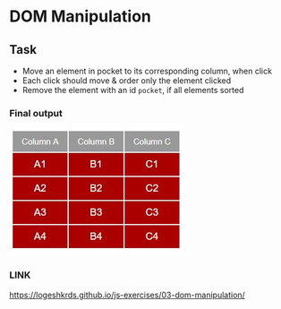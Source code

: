 # DOM Manipulation

## Task

- Move an element in pocket to its corresponding column, when click
- Each click should move & order only the element clicked
- Remove the element with an id `pocket`, if all elements sorted

### Final output 
![](final-output.jpg)

### LINK
https://logeshkrds.github.io/js-exercises/03-dom-manipulation/
